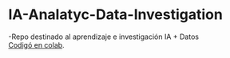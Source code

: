 # IA-Analatyc-Data-Investigation
-Repo destinado al aprendizaje e investigación IA + Datos<br>
[Codigó en colab](https://colab.research.google.com/drive/1NY_lEhZM_mqyEfqX69ettmrhkAMVidPt?usp=sharing). 
